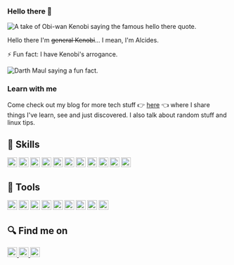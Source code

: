 ### Hello there 👋

![A take of Obi-wan Kenobi saying the famous hello there quote.](https://media.githubusercontent.com/media/srcid/srcid/main/assets/images/hello_there.gif)

Hello there I'm ~~general Kenobi~~... I mean, I'm Alcides.

⚡ Fun fact: I have Kenobi's arrogance.

![Darth Maul saying a fun fact.](https://media.githubusercontent.com/media/srcid/srcid/main/assets/images/kenobis_arrogance.gif)

### Learn with me

Come check out my blog for more tech stuff 👉 [here](https://blog.alcides.dev.br) 👈 where I share things I've learn, see and just discovered. I also talk about random stuff and linux tips.

## 🚀 Skills

<div>
  <img 
    height="22rem" 
    alt="Javascript" 
    src="https://img.shields.io/badge/JavaScript-323330?style=for-the-badge&logo=javascript&logoColor=F7DF1E"
  />
  <img 
    height="22rem" 
    alt="TypeScript" 
    src="https://img.shields.io/badge/TypeScript-3178C6?style=for-the-badge&logo=typescript&logoColor=FFFFFF"
  />
  <img 
    height="22rem" 
    alt="React JS" 
    src="https://img.shields.io/badge/React-222222?style=for-the-badge&logo=react&logoColor=61DAFB"
  />
  <img 
    height="22rem" 
    alt="Python" 
    src="https://img.shields.io/badge/Python-3776AB?style=for-the-badge&logo=python&logoColor=FFFFFF"
  />
  <img 
    height="22rem" 
    alt="C"
    src="https://img.shields.io/badge/C_Lang-222222?style=for-the-badge&logo=C&logoColor=A8B9CC"
  />
  <img 
    height="22rem" 
    alt="C++"
    src="https://img.shields.io/badge/C%2B%2B-00599C?style=for-the-badge&logo=C%2B%2B&logoColor=FFFFFF"
  />
  <img 
    height="22rem" 
    alt="Django" 
    src="https://img.shields.io/badge/Django-092E20?style=for-the-badge&logo=django&logoColor=F7DF1E"
  />
  <img 
    height="22rem" 
    alt="Postgresql"
    src="https://img.shields.io/badge/postgresql-4169E1?style=for-the-badge&logo=postgresql&logoColor=FFFFFF"
  />
  <img 
    height="22rem" 
    alt="Spring" 
    src="https://img.shields.io/badge/Spring-6DB33F?style=for-the-badge&logo=spring&logoColor=FFFFFF"
  />
  <img 
    height="22rem" 
    alt="Spring" 
    src="https://img.shields.io/static/v1?style=for-the-badge&message=Haskell&color=5D4F85&logo=Haskell&logoColor=FFFFFF&label="
  />
  <img 
    height="22rem" 
    alt="Spring" 
    src="https://img.shields.io/static/v1?style=for-the-badge&message=Shell&color=222222&logo=Shell&logoColor=FFD500&label="
  />
</div>

## 💼 Tools

<div>
  <img 
    height="22rem" 
    alt="Docker" 
    src="https://img.shields.io/badge/-Docker-2496ED?style=flat-square&logo=docker&logoColor=white"
  />
  <img 
    height="22rem" 
    alt="VSCode" 
    src="https://img.shields.io/badge/-VS%20Code-007ACC?style=flat-square&logo=visual-studio-code&logoColor=white"
  />
  <img 
    height="22rem" 
    alt="Git" 
    src="https://img.shields.io/badge/-git-F05032?style=flat-square&logo=git&logoColor=white"
  />
  <img 
    height="22rem" 
    alt="AWS" 
    src="https://img.shields.io/badge/Amazon_AWS-FF9900?style=for-the-badge&logo=amazonaws&logoColor=white"
  />
  <img 
    height="22rem" 
    alt="GCP" 
    src="https://img.shields.io/static/v1?style=for-the-badge&message=Google+Cloud&color=4285F4&logo=Google+Cloud&logoColor=FFFFFF&label="
  />
  <img 
    height="22rem" 
    alt="Gurobi" 
    src="https://img.shields.io/badge/gurobi-fc4032?style=for-the-badge&logo=gurobi&logoColor=white"
  />
  <img 
    height="22rem" 
    alt="Gurobi" 
    src="https://img.shields.io/static/v1?style=for-the-badge&message=Linux&color=222222&logo=Linux&logoColor=FCC624&label="
  />
  <img 
    height="22rem" 
    alt="Debian" 
    src="https://img.shields.io/static/v1?style=for-the-badge&message=Debian&color=A81D33&logo=Debian&logoColor=FFFFFF&label="
  />
  <img 
    height="22rem" 
    alt="Terraform" 
    src="https://img.shields.io/static/v1?style=for-the-badge&message=Terraform&color=7B42BC&logo=Terraform&logoColor=FFFFFF&label="
  />
</div>

## 🔍 Find me on
<div>
  <a href="mailto:alcides.dev.br@gmail.com">
    <img 
        height="22rem" 
        alt="Connect via Email" 
        src="https://img.shields.io/badge/Gmail-D14836?style=for-the-badge&logo=gmail&logoColor=white"
    />
  </a>
  <a href="https://www.linkedin.com/in/srcid/">
    <img 
        height="22rem" 
        alt="Connect on LinkedIn" 
        src="https://img.shields.io/badge/LinkedIn-0077B5?style=for-the-badge&logo=linkedin&logoColor=white"
    />
  </a>
  <a href="https://twitter.com/alcides_dev_br">
    <img 
        height="22rem" 
        alt="Connect on Twitter"
        src="https://img.shields.io/badge/Twitter-0077B5?style=for-the-badge&logo=twitter&logoColor=white"
    />
  </a>
</div>

<!--
### Hi there 👋

**srcid/srcid** is a ✨ _special_ ✨ repository because its `README.md` (this file) appears on your GitHub profile.

Here are some ideas to get you started:

- 🔭 I’m currently working on ...
- 🌱 I’m currently learning ...
- 👯 I’m looking to collaborate on ...
- 🤔 I’m looking for help with ...
- 💬 Ask me about ...
- 📫 How to reach me: ...
- 😄 Pronouns: ...
- ⚡ Fun fact: ...
-->
